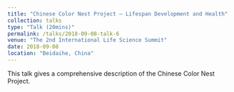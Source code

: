 ```yaml
---
title: "Chinese Color Nest Project – Lifespan Development and Health"
collection: talks
type: "Talk (20mins)"
permalink: /talks/2018-09-08-talk-6
venue: "The 2nd International Life Science Summit"
date: 2018-09-08
location: "Beidaihe, China"
---
```

This talk gives a comprehensive description of the Chinese Color Nest Project.
